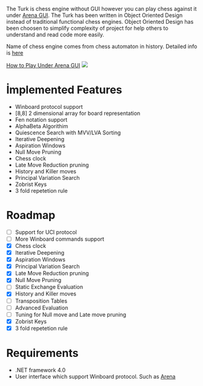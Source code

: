 The Turk is chess engine without GUI however you can play chess against it under [Arena GUI](https://github.com/YakupIpek/TheTurk/wiki). The Turk has been written in Object Oriented Design instead of traditional functional chess engines. Object Oriented Design has been choosen to simplify complexity of project for help others to understand and read code more easily.

Name of chess engine comes from chess automaton in history. Detailed info is [here](http://en.wikipedia.org/wiki/The_Turk)

[How to Play Under Arena GUI](https://github.com/YakupIpek/TheTurk/wiki)
![](http://yakupipek.github.io/TheTurk/play.jpg)
# İmplemented Features

* Winboard protocol support
* [8,8] 2 dimensional array for board representation
* Fen notation support
* AlphaBeta Algorithim
* Quiescence Search with MVV/LVA Sorting
* Iterative Deepening
* Aspiration Windows
* Null Move Pruning
* Chess clock
* Late Move Reduction pruning
* History and Killer moves
* Principal Variation Search
* Zobrist Keys
* 3 fold repetetion rule

# Roadmap

- [ ] Support for UCI protocol
- [ ] More Winboard commands support
- [x] Chess clock
- [x] Iterative Deepening
- [x] Aspiration Windows
- [x] Principal Variation Search
- [x] Late Move Reduction pruning
- [x] Null Move Pruning
- [ ] Static Exchange Evaluation
- [x] History and Killer moves
- [ ] Transposition Tables
- [ ] Advanced Evaluation
- [ ] Tuning for Null move and Late move pruning
- [x] Zobrist Keys
- [x] 3 fold repetetion rule

# Requirements

* .NET framework 4.0
* User interface which support Winboard protocol. Such as [Arena](http://www.playwitharena.com/)
